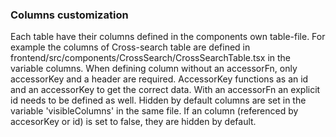 ### Columns customization

Each table have their columns defined in the components own table-file. For example the columns of Cross-search table are defined in frontend/src/components/CrossSearch/CrossSearchTable.tsx in the variable columns. When defining column without an accessorFn, only accessorKey and a header are required. AccessorKey functions as an id and an accessorKey to get the correct data. With an accessorFn an explicit id needs to be defined as well. Hidden by default columns are set in the variable 'visibleColumns' in the same file. If an column (referenced by accesorKey or id) is set to false, they are hidden by default.


